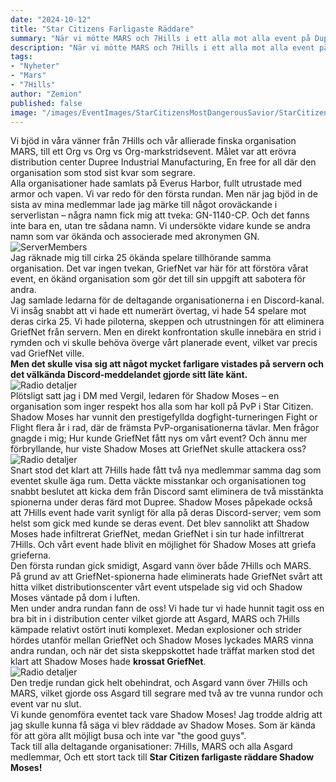 ```yaml
---
date: "2024-10-12"
title: "Star Citizens Farligaste Räddare"
summary: "När vi mötte MARS och 7Hills i ett alla mot alla event på Dupree så fick vi besök från GriefNet och Shadow Moses."
description: "När vi mötte MARS och 7Hills i ett alla mot alla event på Dupree så fick vi besök från GriefNet och Shadow Moses."
tags:
- "Nyheter"
- "Mars"
- "7Hills"
author: "Zemion"
published: false
image: "/images/EventImages/StarCitizensMostDangerousSavior/StarCitizenFarligasteRaddare.webp"
---
```


Vi bjöd in våra vänner från 7Hills och vår allierade finska organisation MARS, till ett Org vs Org vs Org-markstridsevent. Målet var att erövra distribution center Dupree Industrial Manufacturing, En free for all där den organisation som stod sist kvar som segrare.  
Alla organisationer hade samlats på Everus Harbor, fullt utrustade med armor och vapen. Vi var redo för den första rundan. Men när jag bjöd in de sista av mina medlemmar lade jag märke till något oroväckande i serverlistan – några namn fick mig att tveka: GN-1140-CP. Och det fanns inte bara en, utan tre sådana namn. Vi undersökte vidare kunde se andra namn som var ökända och associerade med akronymen GN.  
![ServerMembers](/images/EventImages/StarCitizensMostDangerousSavior/ServerMembers.webp)  
Jag räknade mig till cirka 25 ökända spelare tillhörande samma organisation. Det var ingen tvekan, GriefNet var här för att förstöra vårat event, en ökänd organisation som gör det till sin uppgift att sabotera för andra.  
Jag samlade ledarna för de deltagande organisationerna i en Discord-kanal. Vi insåg snabbt att vi hade ett numerärt övertag, vi hade 54 spelare mot deras cirka 25. Vi hade piloterna, skeppen och utrustningen för att eliminera GriefNet från servern. Men en direkt konfrontation skulle innebära en strid i rymden och vi skulle behöva överge vårt planerade event, vilket var precis vad GriefNet ville.  
**Men det skulle visa sig att något mycket farligare vistades på servern och det välkända Discord-meddelandet gjorde sitt läte känt.**  
![Radio detaljer](/images/EventImages/StarCitizensMostDangerousSavior/DiscordConversationWithVergil.webp)  
Plötsligt satt jag i DM med Vergil, ledaren för Shadow Moses – en organisation som inger respekt hos alla som har koll på PvP i Star Citizen. Shadow Moses har vunnit den prestigefyllda dogfight-turneringen Fight or Flight flera år i rad, där de främsta PvP-organisationerna tävlar. Men frågor gnagde i mig; Hur kunde GriefNet fått nys om vårt event? Och ännu mer förbryllande, hur viste Shadow Moses att GriefNet skulle attackera oss?  
![Radio detaljer](/images/EventImages/StarCitizensMostDangerousSavior/ShadowMosesIcon.webp)  
Snart stod det klart att 7Hills hade fått två nya medlemmar samma dag som eventet skulle äga rum. Detta väckte misstankar och organisationen tog snabbt beslutet att kicka dem från Discord samt eliminera de två misstänkta spionerna under deras färd mot Dupree. Shadow Moses påpekade också att 7Hills event hade varit synligt för alla på deras Discord-server; vem som helst som gick med kunde se deras event. Det blev sannolikt att Shadow Moses hade infiltrerat GriefNet, medan GriefNet i sin tur hade infiltrerat 7Hills. Och vårt event hade blivit en möjlighet för Shadow Moses att griefa grieferna.  
Den första rundan gick smidigt, Asgard vann över både 7Hills och MARS.  
På grund av att GriefNet-spionerna hade eliminerats hade GriefNet svårt att hitta vilket distributionscenter vårt event utspelade sig vid och Shadow Moses väntade på dom i luften.  
Men under andra rundan fann de oss! Vi hade tur vi hade hunnit tagit oss en bra bit in i distribution center vilket gjorde att Asgard, MARS och 7Hills kämpade relativt ostört inuti komplexet. Medan explosioner och strider hördes utanför mellan GriefNet och Shadow Moses lyckades MARS vinna andra rundan, och när det sista skeppskottet hade träffat marken stod det klart att Shadow Moses hade **krossat GriefNet**.  
![Radio detaljer](/images/EventImages/StarCitizensMostDangerousSavior/DiscordConversationWithVergil2.webp)  
Den tredje rundan gick helt obehindrat, och Asgard vann över 7Hills och MARS, vilket gjorde oss Asgard till segrare med två av tre vunna rundor och event var nu slut.  
Vi kunde genomföra eventet tack vare Shadow Moses! Jag trodde aldrig att jag skulle kunna få säga vi blev räddade av Shadow Moses. Som är kända för att göra allt möjligt busa och inte var "the good guys".  
Tack till alla deltagande organisationer: 7Hills, MARS och alla Asgard medlemmar, Och ett stort tack till **Star Citizen farligaste räddare Shadow Moses!**  